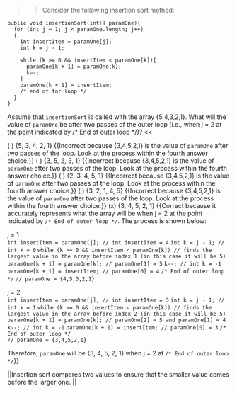 >>Consider the following insertion sort method:</p>
<pre><code class="java language-java">public void insertionSort(int[] paramOne){
  for (int j = 1; j &lt; paramOne.length; j++)
  {
    int insertItem = paramOne[j];
    int k = j - 1;

    while (k &gt;= 0 &amp;&amp; insertItem &lt; paramOne[k]){
      paramOne[k + 1] = paramOne[k];
      k—-;
    }
    paramOne[k + 1] = insertItem;
    /* end of for loop */
  }
}
</code></pre>
<p>Assume that <code>insertionSort</code> is called with the array {5,4,3,2,1}.
What will the value of <code>paramOne</code> be after two passes of the outer loop (i.e., when j = 2 at the point indicated by /* End of outer loop */)? <<

( ) {5, 3, 4, 2, 1} {{Incorrect because {3,4,5,2,1} is the value of <code>paramOne</code> after two passes of the loop. Look at the process within the fourth answer choice.}}
( ) {3, 5, 2, 3, 1} {{Incorrect because {3,4,5,2,1} is the value of <code>paramOne</code> after two passes of the loop. Look at the process within the fourth answer choice.}}
( ) {2, 3, 4, 5, 1} {{Incorrect because {3,4,5,2,1} is the value of <code>paramOne</code> after two passes of the loop. Look at the process within the fourth answer choice.}}
( ) {3, 2, 1, 4, 5} {{Incorrect because {3,4,5,2,1} is the value of <code>paramOne</code> after two passes of the loop. Look at the process within the fourth answer choice.}}
(x) {3, 4, 5, 2, 1} {{Correct because it accurately represents what the array will be when j = 2 at the point indicated by <code>/* End of outer loop */</code>.
The process is shown below:</p>
<p>j = 1<br />
<code>int insertItem = paramOne[j]; // int insertItem = 4</code>
<code>int k = j - 1; // int k = 0</code>
<code>while (k &gt;= 0 &amp;&amp; insertItem &lt; paramOne[k]) // finds the largest value in the array before index 1 (in this case it will be 5)</code>
<code>paramOne[k + 1] = paramOne[k]; // paramOne[1] = 5</code>
<code>k--; // int k = -1</code>
<code>paramOne[k + 1] = insertItem; // paramOne[0] = 4</code>
<code>/* End of outer loop */</code>
<code>// paramOne = {4,5,3,2,1}</code></p>
<p>j = 2<br />
<code>int insertItem = paramOne[j]; // int insertItem = 3</code>
<code>int k = j - 1; // int k = 1</code>
<code>while (k &gt;= 0 &amp;&amp; insertItem &lt; paramOne[k]) // finds the largest value in the array before index 2 (in this case it will be 5)</code>
<code>paramOne[k + 1] = paramOne[k]; // paramOne[2] = 5 and paramOne[1] = 4</code>
<code>k--; // int k = -1</code>
<code>paramOne[k + 1] = insertItem; // paramOne[0] = 3</code>
<code>/* End of outer loop */</code><br />
<code>// paramOne = {3,4,5,2,1}</code></p>
<p>Therefore, <code>paramOne</code> will be {3, 4, 5, 2, 1} when j = 2 at <code>/* End of outer loop */</code>}}

||Insertion sort compares two values to ensure that the smaller value comes before the larger one. ||
